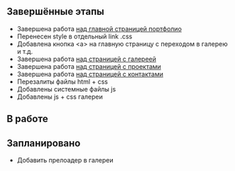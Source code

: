 ## Завершённые этапы
+ Завершена работа [над главной страницей портфолио](home.html)
+ Перенесен style в отдельный link .css
+ Добавлена кнопка \<a> на главную страницу с переходом в галерею и т.д.
+ Завершена работа [над страницей с галереей](gallery.html)
+ Завершена работа [над страницей с проектами](project.html)
+ Завершена работа [над страницей с контактами](contact.html)
+ Перезалиты файлы html + css
+ Добавлены системные файлы js
+ Добавлены js + css галереи

## В работе

## Запланировано
+ Добавить прелоадер в галереи
